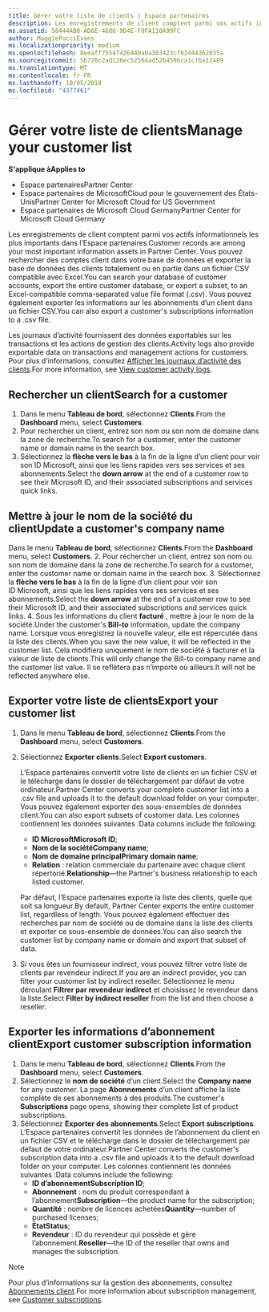 ```yaml
---
title: Gérer votre liste de clients | Espace partenaires
description: Les enregistrements de client comptent parmi vos actifs informationnels les plus importants dans l’Espace partenaires.
ms.assetid: 58444AB8-AD6E-4686-9D4E-F9FA110A99FC
author: MaggiePucciEvans
ms.localizationpriority: medium
ms.openlocfilehash: 8eeaff75547426440a0a303423cf62444362035a
ms.sourcegitcommit: 5b720c2ad126ec52564ad5264596ca1cf6a12489
ms.translationtype: MT
ms.contentlocale: fr-FR
ms.lasthandoff: 10/05/2018
ms.locfileid: "4377461"
---
```

# <a name="manage-your-customer-list"></a><span data-ttu-id="208ae-103">Gérer votre liste de clients</span><span class="sxs-lookup"><span data-stu-id="208ae-103">Manage your customer list</span></span>

**<span data-ttu-id="208ae-104">S'applique à</span><span class="sxs-lookup"><span data-stu-id="208ae-104">Applies to</span></span>**

-  <span data-ttu-id="208ae-105">Espace partenaires</span><span class="sxs-lookup"><span data-stu-id="208ae-105">Partner Center</span></span>
-  <span data-ttu-id="208ae-106">Espace partenaires de MicrosoftCloud pour le gouvernement des États-Unis</span><span class="sxs-lookup"><span data-stu-id="208ae-106">Partner Center for Microsoft Cloud for US Government</span></span>
-  <span data-ttu-id="208ae-107">Espace partenaires de Microsoft Cloud Germany</span><span class="sxs-lookup"><span data-stu-id="208ae-107">Partner Center for Microsoft Cloud Germany</span></span>

<span data-ttu-id="208ae-108">Les enregistrements de client comptent parmi vos actifs informationnels les plus importants dans l’Espace partenaires.</span><span class="sxs-lookup"><span data-stu-id="208ae-108">Customer records are among your most important information assets in Partner Center.</span></span> <span data-ttu-id="208ae-109">Vous pouvez rechercher des comptes client dans votre base de données et exporter la base de données des clients totalement ou en partie dans un fichier&nbsp;CSV compatible avec Excel.</span><span class="sxs-lookup"><span data-stu-id="208ae-109">You can search your database of customer accounts, export the entire customer database, or export a subset, to an Excel-compatible comma-separated value file format (.csv).</span></span> <span data-ttu-id="208ae-110">Vous pouvez également exporter les informations sur les abonnements d’un client dans un fichier&nbsp;CSV.</span><span class="sxs-lookup"><span data-stu-id="208ae-110">You can also export a customer's subscriptions information to a .csv file.</span></span>

<span data-ttu-id="208ae-111">Les journaux d’activité fournissent des données exportables sur les transactions et les actions de gestion des clients.</span><span class="sxs-lookup"><span data-stu-id="208ae-111">Activity logs also provide exportable data on transactions and management actions for customers.</span></span> <span data-ttu-id="208ae-112">Pour plus d’informations, consultez [Afficher les journaux d’activité des clients](activity-logs.md).</span><span class="sxs-lookup"><span data-stu-id="208ae-112">For more information, see [View customer activity logs](activity-logs.md).</span></span>


## <a name="search-for-a-customer"></a><span data-ttu-id="208ae-113">Rechercher un client</span><span class="sxs-lookup"><span data-stu-id="208ae-113">Search for a customer</span></span>

1.  <span data-ttu-id="208ae-114">Dans le menu **Tableau de bord**, sélectionnez **Clients**.</span><span class="sxs-lookup"><span data-stu-id="208ae-114">From the **Dashboard** menu, select **Customers**.</span></span>
2.  <span data-ttu-id="208ae-115">Pour rechercher un client, entrez son nom ou son nom de domaine dans la zone de recherche.</span><span class="sxs-lookup"><span data-stu-id="208ae-115">To search for a customer, enter the customer name or domain name in the search box.</span></span>
3.  <span data-ttu-id="208ae-116">Sélectionnez la **flèche vers le bas** à la fin de la ligne d’un client pour voir son ID&nbsp;Microsoft, ainsi que les liens rapides vers ses services et ses abonnements.</span><span class="sxs-lookup"><span data-stu-id="208ae-116">Select the **down arrow** at the end of a customer row to see their Microsoft ID, and their associated subscriptions and services quick links.</span></span>

## <a name="update-a-customers-company-name"></a><span data-ttu-id="208ae-117">Mettre à jour le nom de la société du client</span><span class="sxs-lookup"><span data-stu-id="208ae-117">Update a customer's company name</span></span>

<span data-ttu-id="208ae-118">Dans le menu **Tableau de bord**, sélectionnez **Clients**.</span><span class="sxs-lookup"><span data-stu-id="208ae-118">From the **Dashboard** menu, select **Customers**.</span></span>
2.  <span data-ttu-id="208ae-119">Pour rechercher un client, entrez son nom ou son nom de domaine dans la zone de recherche.</span><span class="sxs-lookup"><span data-stu-id="208ae-119">To search for a customer, enter the customer name or domain name in the search box.</span></span>
3.  <span data-ttu-id="208ae-120">Sélectionnez la **flèche vers le bas** à la fin de la ligne d’un client pour voir son ID&nbsp;Microsoft, ainsi que les liens rapides vers ses services et ses abonnements.</span><span class="sxs-lookup"><span data-stu-id="208ae-120">Select the **down arrow** at the end of a customer row to see their Microsoft ID, and their associated subscriptions and services quick links.</span></span>
4.  <span data-ttu-id="208ae-121">Sous les informations du client **facturé** , mettre à jour le nom de la société.</span><span class="sxs-lookup"><span data-stu-id="208ae-121">Under the customer's **Bill-to** information, update the company name.</span></span> <span data-ttu-id="208ae-122">Lorsque vous enregistrez la nouvelle valeur, elle est répercutée dans la liste des clients.</span><span class="sxs-lookup"><span data-stu-id="208ae-122">When you save the new value, it will be reflected in the customer list.</span></span> <span data-ttu-id="208ae-123">Cela modifiera uniquement le nom de société à facturer et la valeur de liste de clients.</span><span class="sxs-lookup"><span data-stu-id="208ae-123">This will only change the Bill-to company name and the customer list value.</span></span> <span data-ttu-id="208ae-124">Il se reflètera pas n’importe où ailleurs.</span><span class="sxs-lookup"><span data-stu-id="208ae-124">It will not be reflected anywhere else.</span></span>

## <a name="export-your-customer-list"></a><span data-ttu-id="208ae-125">Exporter votre liste de clients</span><span class="sxs-lookup"><span data-stu-id="208ae-125">Export your customer list</span></span>

1.  <span data-ttu-id="208ae-126">Dans le menu **Tableau de bord**, sélectionnez **Clients**.</span><span class="sxs-lookup"><span data-stu-id="208ae-126">From the **Dashboard** menu, select **Customers**.</span></span>
2.  <span data-ttu-id="208ae-127">Sélectionnez **Exporter clients**.</span><span class="sxs-lookup"><span data-stu-id="208ae-127">Select **Export customers**.</span></span>

    <span data-ttu-id="208ae-128">L’Espace partenaires convertit votre liste de clients en un fichier&nbsp;CSV et le télécharge dans le dossier de téléchargement par défaut de votre ordinateur.</span><span class="sxs-lookup"><span data-stu-id="208ae-128">Partner Center converts your complete customer list into a .csv file and uploads it to the default download folder on your computer.</span></span> <span data-ttu-id="208ae-129">Vous pouvez également exporter des sous-ensembles de données client.</span><span class="sxs-lookup"><span data-stu-id="208ae-129">You can also export subsets of customer data.</span></span> <span data-ttu-id="208ae-130">Les colonnes contiennent les données suivantes&nbsp;:</span><span class="sxs-lookup"><span data-stu-id="208ae-130">Data columns include the following:</span></span>

    -   <span data-ttu-id="208ae-131">**ID Microsoft**</span><span class="sxs-lookup"><span data-stu-id="208ae-131">**Microsoft ID**;</span></span>
    -   <span data-ttu-id="208ae-132">**Nom de la société**</span><span class="sxs-lookup"><span data-stu-id="208ae-132">**Company name**;</span></span>
    -   <span data-ttu-id="208ae-133">**Nom de domaine principal**</span><span class="sxs-lookup"><span data-stu-id="208ae-133">**Primary domain name**;</span></span>
    -   <span data-ttu-id="208ae-134">**Relation**&nbsp;: relation commerciale du partenaire avec chaque client répertorié.</span><span class="sxs-lookup"><span data-stu-id="208ae-134">**Relationship**—the Partner's business relationship to each listed customer.</span></span>

    <span data-ttu-id="208ae-135">Par défaut, l’Espace partenaires exporte la liste des clients, quelle que soit sa longueur.</span><span class="sxs-lookup"><span data-stu-id="208ae-135">By default, Partner Center exports the entire customer list, regardless of length.</span></span> <span data-ttu-id="208ae-136">Vous pouvez également effectuer des recherches par nom de société ou de domaine dans la liste des clients et exporter ce sous-ensemble de données.</span><span class="sxs-lookup"><span data-stu-id="208ae-136">You can also search the customer list by company name or domain and export that subset of data.</span></span>

3.  <span data-ttu-id="208ae-137">Si vous êtes un fournisseur indirect, vous pouvez filtrer votre liste de clients par revendeur indirect.</span><span class="sxs-lookup"><span data-stu-id="208ae-137">If you are an indirect provider, you can filter your customer list by indirect reseller.</span></span> <span data-ttu-id="208ae-138">Sélectionnez le menu déroulant **Filtrer par revendeur indirect** et choisissez le revendeur dans la liste.</span><span class="sxs-lookup"><span data-stu-id="208ae-138">Select **Filter by indirect reseller** from the list and then choose a reseller.</span></span>


## <a name="export-customer-subscription-information"></a><span data-ttu-id="208ae-139">Exporter les informations d’abonnement client</span><span class="sxs-lookup"><span data-stu-id="208ae-139">Export customer subscription information</span></span>

1.  <span data-ttu-id="208ae-140">Dans le menu **Tableau de bord**, sélectionnez **Clients**.</span><span class="sxs-lookup"><span data-stu-id="208ae-140">From the **Dashboard** menu, select **Customers**.</span></span>
2.  <span data-ttu-id="208ae-141">Sélectionnez le **nom de société** d’un client.</span><span class="sxs-lookup"><span data-stu-id="208ae-141">Select the **Company name** for any customer.</span></span> <span data-ttu-id="208ae-142">La page **Abonnements** d’un client affiche la liste complète de ses abonnements à des produits.</span><span class="sxs-lookup"><span data-stu-id="208ae-142">The customer's **Subscriptions** page opens, showing their complete list of product subscriptions.</span></span>
3.  <span data-ttu-id="208ae-143">Sélectionnez **Exporter des abonnements**.</span><span class="sxs-lookup"><span data-stu-id="208ae-143">Select **Export subscriptions**.</span></span> <span data-ttu-id="208ae-144">L’Espace partenaires convertit les données de l’abonnement du client en un fichier&nbsp;CSV et le télécharge dans le dossier de téléchargement par défaut de votre ordinateur.</span><span class="sxs-lookup"><span data-stu-id="208ae-144">Partner Center converts the customer's subscription data into a .csv file and uploads it to the default download folder on your computer.</span></span> <span data-ttu-id="208ae-145">Les colonnes contiennent les données suivantes&nbsp;:</span><span class="sxs-lookup"><span data-stu-id="208ae-145">Data columns include the following:</span></span>
    -   <span data-ttu-id="208ae-146">**ID d’abonnement**</span><span class="sxs-lookup"><span data-stu-id="208ae-146">**Subscription ID**;</span></span>
    -   <span data-ttu-id="208ae-147">**Abonnement**&nbsp;: nom du produit correspondant à l’abonnement</span><span class="sxs-lookup"><span data-stu-id="208ae-147">**Subscription**—the product name for the subscription;</span></span>
    -   <span data-ttu-id="208ae-148">**Quantité**&nbsp;: nombre de licences achetées</span><span class="sxs-lookup"><span data-stu-id="208ae-148">**Quantity**—number of purchased licenses;</span></span>
    -   <span data-ttu-id="208ae-149">**État**</span><span class="sxs-lookup"><span data-stu-id="208ae-149">**Status**;</span></span>
    -   <span data-ttu-id="208ae-150">**Revendeur**&nbsp;: ID du revendeur qui possède et gère l’abonnement.</span><span class="sxs-lookup"><span data-stu-id="208ae-150">**Reseller**—the ID of the reseller that owns and manages the subscription.</span></span>

> [!NOTE]  
> <span data-ttu-id="208ae-151">Pour plus d’informations sur la gestion des abonnements, consultez [Abonnements client](customer-subscriptions.md).</span><span class="sxs-lookup"><span data-stu-id="208ae-151">For more information about subscription management, see [Customer subscriptions](customer-subscriptions.md).</span></span>

     

 

 



